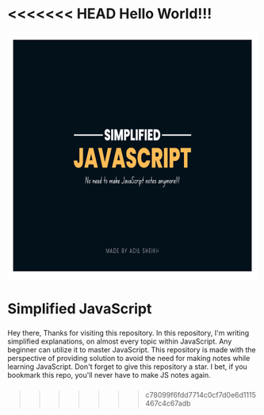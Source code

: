<<<<<<< HEAD
Hello World!!!
=======
<div align="center">
  <img height="500" src="https://github.com/adilcodes/Simplified-JavaScript/blob/master/imgs/Simplified%20JavaScript%20-%20Hero%20Image.png?raw=true"  />
</div>

###

<h1 align="left">Simplified JavaScript</h1>

###

<p align="left">Hey there, Thanks for visiting this repository. In this repository, I'm writing simplified explanations, on almost every topic within JavaScript. Any beginner can utilize it to master JavaScript. This repository is made with the perspective of providing solution to avoid the need for making notes while learning JavaScript. Don't forget to give this repository a star. I bet, if you bookmark this repo, you'll never have to make JS notes again.</p>

###
>>>>>>> c78099f6fdd7714c0cf7d0e6d1115467c4c67adb
